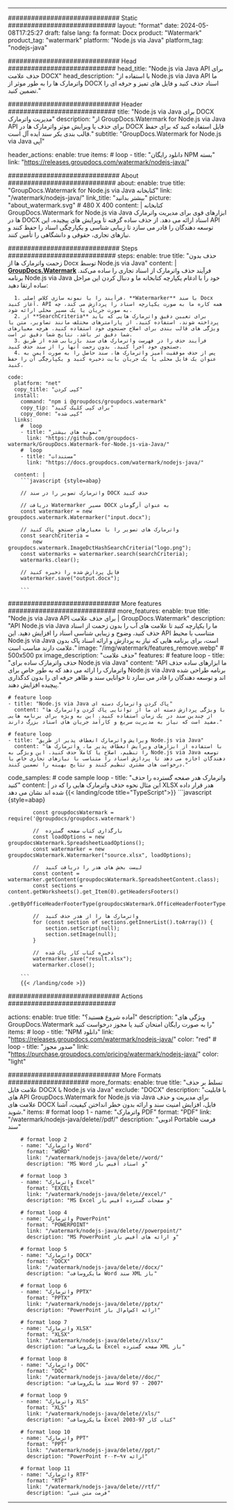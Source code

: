 
---
############################# Static ############################
layout: "format"
date:  2024-05-08T17:25:27
draft: false
lang: fa
format: Docx
product: "Watermark"
product_tag: "watermark"
platform: "Node.js via Java"
platform_tag: "nodejs-java"

############################# Head ############################
head_title: "Node.js via Java API برای حذف علامت DOCX"
head_description: "با استفاده از Node.js via Java API ما واترمارک ها را به طور موثر از DOCX اسناد حذف کنید و فایل های تمیز و حرفه ای را تضمین کنید."

############################# Header ############################
title: "Node.js via Java برای DOCX مدیریت واترمارک" 
description: "از GroupDocs.Watermark for Node.js via Java API برای حذف یا ویرایش موثر واترمارک ها در DOCX فایل استفاده کنید که برای حفظ قالب بندی بکر سند ایده آل است."
subtitle: "GroupDocs.Watermark for Node.js via Java آپی" 

header_actions:
  enable: true
  items:
    #  loop
    - title: "دانلود رایگان NPM بسته"
      link: "https://releases.groupdocs.com/watermark/nodejs-java/"
      
############################# About ############################
about:
    enable: true
    title: "GroupDocs.Watermark for Node.js via Java کتابخانه"
    link: "/watermark/nodejs-java/"
    link_title: "بیشتر بدانید"
    picture: "about_watermark.svg" # 480 X 400
    content: |
       کتابخانه GroupDocs.Watermark for Node.js via Java ابزارهای قوی برای مدیریت واترمارک ها در DOCX اسناد ارائه می دهد. از حذف ساده گرفته تا ویرایش های پیچیده، این API توسعه دهندگان را قادر می سازد تا زیبایی شناسی و یکپارچگی اسناد را حفظ کنند و نیازهای تجاری، حقوقی و دانشگاهی را تأمین کنند.

############################# Steps ############################
steps:
    enable: true
    title: "حذف بدون زحمت واترمارک ها از Docx توسط Node.js via Java"
    content: |
      **[GroupDocs.Watermark](https://products.groupdocs.com/watermark/nodejs-java/)** فرآیند حذف واترمارک از اسناد تجاری را ساده می‌کند. برنامه Node.js via Java خود را با ادغام یکپارچه کتابخانه ما و دنبال کردن این مراحل ساده ارتقا دهید:
      
      1. فرآیند را با نمونه سازی کلاس اصلی، **Watermarker** با سند Docx آغاز کنید. API همه کاره ما به صورت یکپارچه اسناد را پردازش می کند، چه به صورت جریان یا یک مسیر محلی ارائه شود.
      2. از **SearchCriteria** برای تعیین دقیق واترمارک هایی که باید پرداخته شوند، استفاده کنید. از پارامترهای مختلف مانند تصاویر، متن یا ویژگی های قالب بندی برای اصلاح جستجوی خود استفاده کنید. هرچه معیارهای شما دقیق تر باشد، نتایج شما دقیق تر است.
      3. فرآیند حذف را در فهرست واترمارک های سند بازیابی شده از طریق جستجوی خود اجرا کنید. بدون زحمت آنها را از سند حذف کنید.
      4. پس از حذف موفقیت آمیز واترمارک ها، سند حاصل را به صورت ایمن به عنوان یک فایل محلی یا یک جریان بایت ذخیره کنید و یکپارچگی آن را حفظ کنید.
   
    code:
      platform: "net"
      copy_title: "کپی کردن"
      install:
        command: "npm i @groupdocs/groupdocs.watermark"
        copy_tip: "برای کپی کلیک کنید"
        copy_done: "کپی شده"
      links:
        #  loop
        - title: "نمونه های بیشتر"
          link: "https://github.com/groupdocs-watermark/GroupDocs.Watermark-for-Node.js-via-Java/"
        #  loop
        - title: "مستندات"
          link: "https://docs.groupdocs.com/watermark/nodejs-java/"
          
      content: |
        ```javascript {style=abap}

        // واترمارک تصویر را در سند DOCX حذف کنید

        // دریافت Watermarker مسیر DOCX به عنوان آرگومان
        const watermarker = new groupdocs.watermark.Watermarker("input.docx");
        
        // واترمارک های تصویر را با معیارهای جستجو پاک کنید
        const searchCriteria = 
            new groupdocs.watermark.ImageDctHashSearchCriteria("logo.png");
        const watermarks = watermarker.search(searchCriteria);
        watermarks.clear();

        // فایل پردازش شده را ذخیره کنید
        watermarker.save("output.docx");
        
        ```            

############################# More features ############################
more_features:
  enable: true
  title: "Node.js via Java API برای حذف علامت | GroupDocs.Watermark"
  description: "API Node.js via Java ما را یکپارچه کنید تا علامت های آب را بدون زحمت از اسناد حذف کنید، وضوح و زیبایی شناسی اسناد را افزایش دهید. این API متناسب با محیط Node.js via Java است، برای برنامه هایی که نیاز به پردازش و ارائه اسناد پاک بدون علامت دارند مناسب است."
  image: "/img/watermark/features_remove.webp" # 500x500 px
  image_description: "حذف علامت"
  features:
    # feature loop
    - title: "حذف واترمارک ساده برای Node.js via Java"
      content: "API ما ابزارهای ساده حذف واترمارک را ارائه می دهد که به طور خاص برای Node.js via Java برنامه طراحی شده اند و توسعه دهندگان را قادر می سازد تا خوانایی سند و ظاهر حرفه ای را بدون کدگذاری پیچیده افزایش دهند."

    # feature loop
    - title: "Node.js via Java پاک کردن واترمارک دسته ای"
      content: "با ویژگی پردازش دسته ای ما از توانایی پاک کردن واترمارک ها از چندین سند در یک زمان استفاده کنید. این به ویژه برای برنامه هایی مفید است که نیاز به مدیریت سریع و کارآمد جریان های اسناد بزرگ دارند."

    # feature loop
    - title: "ویرایش واترمارک انعطاف پذیر از طریق Node.js via Java"
      content: "با استفاده از ابزارهای ویرایش انعطاف پذیر ما، واترمارک ها را تنظیم، اصلاح یا کاملاً حذف کنید. این ویژگی به Node.js via Java توسعه دهندگان اجازه می دهد تا پردازش اسناد را متناسب با نیازهای تجاری خاص یا درخواست های مشتری تنظیم کنند و نتایج بهینه را تضمین کنند."
      
  code_samples:
    # code sample loop
    - title: "واترمارک هدر صفحه گسترده را حذف کنید"
      content: |
        این مثال نحوه حذف واترمارک هایی را که در XLSX هدر قرار داده شده اند نشان می دهد
        {{< landing/code title="TypeScript">}}
        ```javascript {style=abap}
        
            const groupdocsWatermark = require('@groupdocs/groupdocs.watermark')

            //  بارگذاری کتاب صفحه گسترده
            const loadOptions = new groupdocsWatermark.SpreadsheetLoadOptions();
            const watermarker = new groupdocsWatermark.Watermarker("source.xlsx", loadOptions);

            //  لیست بخش های هدر را دریافت کنید
            const content = watermarker.getContent(groupdocsWatermark.SpreadsheetContent.class);
            const sections = content.getWorksheets().get_Item(0).getHeadersFooters()
                .getByOfficeHeaderFooterType(groupdocsWatermark.OfficeHeaderFooterType.HeaderPrimary).getSections();
  
            //  واترمارک ها را از هدر حذف کنید
            for (const section of sections.getInnerList().toArray()) {
                section.setScript(null);
                section.setImage(null);
            }

            //  ذخیره کتاب کار پاک شده
            watermarker.save("result.xlsx");
            watermarker.close();

        ```
        {{< /landing/code >}}


############################# Actions ############################

actions:
  enable: true
  title: "آماده شروع هستید؟"
  description: "ویژگی های GroupDocs.Watermark را به صورت رایگان امتحان کنید یا مجوز درخواست کنید"
  items:
    #  loop
    - title: "NPM دانلود"
      link: "https://releases.groupdocs.com/watermark/nodejs-java/"
      color: "red"
        #  loop
    - title: "صدور مجوز"
      link: "https://purchase.groupdocs.com/pricing/watermark/nodejs-java/"
      color: "light"


############################# More Formats #####################
more_formats:
    enable: true
    title: "تسلط بر حذف علامت فایل DOCX با Node.js via Java"
    exclude: "DOCX"
    description: "با قابلیت های API GroupDocs.Watermark for Node.js via Java برای مدیریت و حذف علامت های DOCX فایل، افزایش امنیت سند و ارائه بدون خطر انداختن کیفیت، آشنا شوید."
    items: 
        # format loop 1
        - name: "واترمارک PDF"
          format: "PDF"
          link: "/watermark/nodejs-java/delete//pdf/"
          description: "ادوبی Portable فرمت سند"

        # format loop 2
        - name: "واترمارک Word"
          format: "WORD"
          link: "/watermark/nodejs-java/delete//word/"
          description: "MS Word و اسناد آفیس باز"
          
        # format loop 3
        - name: "واترمارک Excel"
          format: "EXCEL"
          link: "/watermark/nodejs-java/delete//excel/"
          description: "MS Excel و صفحات گسترده آفیس باز"

        # format loop 4
        - name: "واترمارک PowerPoint"
          format: "POWERPOINT"
          link: "/watermark/nodejs-java/delete//powerpoint/"
          description: "MS PowerPoint و ارائه های آفیس باز"

        # format loop 5
        - name: "واترمارک DOCX"
          format: "DOCX"
          link: "/watermark/nodejs-java/delete//docx/"
          description: "مایکروسافت Word سند XML باز"
          
        # format loop 6
        - name: "واترمارک PPTX"
          format: "PPTX"
          link: "/watermark/nodejs-java/delete//pptx/"
          description: "PowerPoint ارائه اکس‌ام‌ال باز"
          
        # format loop 7
        - name: "واترمارک XLSX"
          format: "XLSX"
          link: "/watermark/nodejs-java/delete//xlsx/"
          description: "مایکروسافت Excel صفحه گسترده XML باز"

        # format loop 8
        - name: "واترمارک DOC"
          format: "DOC"
          link: "/watermark/nodejs-java/delete//doc/"
          description: "سند مایکروسافت Word 97 - 2007"

        # format loop 9
        - name: "واترمارک XLS"
          format: "XLS"
          link: "/watermark/nodejs-java/delete//xls/"
          description: "مایکروسافت Excel کتاب کار 97-2003"

        # format loop 10
        - name: "واترمارک PPT"
          format: "PPT"
          link: "/watermark/nodejs-java/delete//ppt/"
          description: "PowerPoint ارائه ۹۷—۲۰۰۳"

        # format loop 11
        - name: "واترمارک RTF"
          format: "RTF"
          link: "/watermark/nodejs-java/delete//rtf/"
          description: "فرمت متن غنی"

---